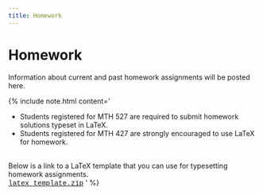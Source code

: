 ```yaml
---
title: Homework
---
```


# Homework

Information about current and past homework assignments will be posted here.

{% include note.html content='
* Students registered for MTH 527 are required to submit homework
solutions typeset in LaTeX.
* Students registered for MTH 427 are strongly
encouraged to use LaTeX for homework.
<br/>
Below is a link to a LaTeX template that you can use for typesetting homework assignments.
<br/>
<a href="/assets/homework_template.zip" markdown="0" style="font-family: Courier, monospace">
<i markdown="0" class="fa fa-download fa-lg"></i> latex_template.zip</a>
' %}
